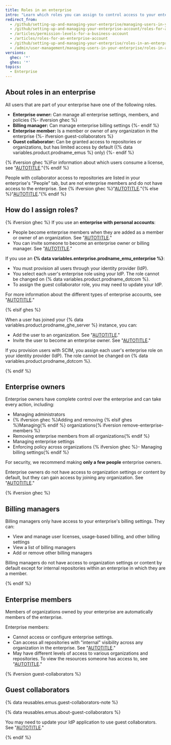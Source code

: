 ```yaml
---
title: Roles in an enterprise
intro: "Learn which roles you can assign to control access to your enterprise's settings and data."
redirect_from:
  - /github/setting-up-and-managing-your-enterprise/managing-users-in-your-enterprise/roles-in-an-enterprise
  - /github/setting-up-and-managing-your-enterprise-account/roles-for-an-enterprise-account
  - /articles/permission-levels-for-a-business-account
  - /articles/roles-for-an-enterprise-account
  - /github/setting-up-and-managing-your-enterprise/roles-in-an-enterprise
  - /admin/user-management/managing-users-in-your-enterprise/roles-in-an-enterprise
versions:
  ghec: '*'
  ghes: '*'
topics:
  - Enterprise
---
```


## About roles in an enterprise

All users that are part of your enterprise have one of the following roles.

* **Enterprise owner:** Can manage all enterprise settings, members, and policies
{%- ifversion ghec %}
* **Billing manager:** Can manage enterprise billing settings
{%- endif %}
* **Enterprise member:** Is a member or owner of any organization in the enterprise
{%- ifversion guest-collaborators %}
* **Guest collaborator:** Can be granted access to repositories or organizations, but has limited access by default ({% data variables.product.prodname_emus %} only)
{%- endif %}

{% ifversion ghec %}For information about which users consume a license, see "[AUTOTITLE](/billing/managing-the-plan-for-your-github-account/about-per-user-pricing#people-that-consume-a-license)."{% endif %}

People with collaborator access to repositories are listed in your enterprise's "People" tab, but are not enterprise members and do not have access to the enterprise. See {% ifversion ghec %}"[AUTOTITLE](/organizations/managing-peoples-access-to-your-organization-with-roles/roles-in-an-organization#outside-collaborators-or-repository-collaborators)."{% else %}"[AUTOTITLE](/organizations/managing-peoples-access-to-your-organization-with-roles/roles-in-an-organization#outside-collaborators)."{% endif %}

## How do I assign roles?

{% ifversion ghec %}
If you use an **enterprise with personal accounts**:

* People become enterprise members when they are added as a member or owner of an organization. See "[AUTOTITLE](/organizations/managing-membership-in-your-organization/inviting-users-to-join-your-organization)."
* You can invite someone to become an enterprise owner or billing manager. See "[AUTOTITLE](/admin/user-management/managing-users-in-your-enterprise/inviting-people-to-manage-your-enterprise)."

If you use an **{% data variables.enterprise.prodname_emu_enterprise %}**:

* You must provision all users through your identity provider (IdP).
* You select each user's enterprise role using your IdP. The role cannot be changed on {% data variables.product.prodname_dotcom %}.
* To assign the guest collaborator role, you may need to update your IdP.

For more information about the different types of enterprise accounts, see "[AUTOTITLE](/admin/identity-and-access-management/understanding-iam-for-enterprises/choosing-an-enterprise-type-for-github-enterprise-cloud#about-types-of-enterprises)."

{% elsif ghes %}

When a user has joined your {% data variables.product.prodname_ghe_server %} instance, you can:

* Add the user to an organization. See "[AUTOTITLE](/organizations/managing-membership-in-your-organization/adding-people-to-your-organization)."
* Invite the user to become an enterprise owner. See "[AUTOTITLE](/admin/user-management/managing-users-in-your-enterprise/inviting-people-to-manage-your-enterprise)."

If you provision users with SCIM, you assign each user's enterprise role on your identity provider (IdP). The role cannot be changed on {% data variables.product.prodname_dotcom %}.

{% endif %}

## Enterprise owners

Enterprise owners have complete control over the enterprise and can take every action, including:

* Managing administrators
* {% ifversion ghec %}Adding and removing {% elsif ghes %}Managing{% endif %} organizations{% ifversion remove-enterprise-members %}
* Removing enterprise members from all organizations{% endif %}
* Managing enterprise settings
* Enforcing policy across organizations
{% ifversion ghec %}- Managing billing settings{% endif %}

For security, we recommend making **only a few people** enterprise owners.

Enterprise owners do not have access to organization settings or content by default, but they can gain access by joining any organization. See "[AUTOTITLE](/admin/user-management/managing-organizations-in-your-enterprise/managing-your-role-in-an-organization-owned-by-your-enterprise)."

{% ifversion ghec %}

## Billing managers

Billing managers only have access to your enterprise's billing settings. They can:
* View and manage user licenses, usage-based billing, and other billing settings
* View a list of billing managers
* Add or remove other billing managers

Billing managers do not have access to organization settings or content by default except for internal repositories within an enterprise in which they are a member.

{% endif %}

## Enterprise members

Members of organizations owned by your enterprise are automatically members of the enterprise.

Enterprise members:

* Cannot access or configure enterprise settings.
* Can access all repositories with "internal" visibility across any organization in the enterprise. See "[AUTOTITLE](/repositories/creating-and-managing-repositories/about-repositories#about-internal-repositories)."
* May have different levels of access to various organizations and repositories. To view the resources someone has access to, see "[AUTOTITLE](/admin/user-management/managing-users-in-your-enterprise/viewing-people-in-your-enterprise)."

{% ifversion guest-collaborators %}

## Guest collaborators

{% data reusables.emus.guest-collaborators-note %}

{% data reusables.emus.about-guest-collaborators %}

You may need to update your IdP application to use guest collaborators. See "[AUTOTITLE](/admin/managing-accounts-and-repositories/managing-users-in-your-enterprise/enabling-guest-collaborators)."

{% endif %}
